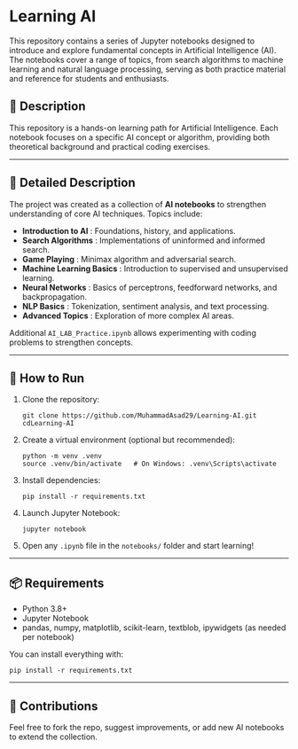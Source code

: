 # Learning AI

This repository contains a series of Jupyter notebooks designed to introduce and explore fundamental concepts in Artificial Intelligence (AI). The notebooks cover a range of topics, from search algorithms to machine learning and natural language processing, serving as both practice material and reference for students and enthusiasts.

## 📖 Description

This repository is a hands-on learning path for Artificial Intelligence. Each notebook focuses on a specific AI concept or algorithm, providing both theoretical background and practical coding exercises.

---

## 📝 Detailed Description

The project was created as a collection of **AI notebooks** to strengthen understanding of core AI techniques. Topics include:

* **Introduction to AI** : Foundations, history, and applications.
* **Search Algorithms** : Implementations of uninformed and informed search.
* **Game Playing** : Minimax algorithm and adversarial search.
* **Machine Learning Basics** : Introduction to supervised and unsupervised learning.
* **Neural Networks** : Basics of perceptrons, feedforward networks, and backpropagation.
* **NLP Basics** : Tokenization, sentiment analysis, and text processing.
* **Advanced Topics** : Exploration of more complex AI areas.

Additional `AI_LAB_Practice.ipynb` allows experimenting with coding problems to strengthen concepts.

---

## 🚀 How to Run

1. Clone the repository:
   <pre class="overflow-visible!" data-start="2311" data-end="2415"><div class="contain-inline-size rounded-2xl relative bg-token-sidebar-surface-primary"><div class="sticky top-9"><div class="absolute end-0 bottom-0 flex h-9 items-center pe-2"><div class="bg-token-bg-elevated-secondary text-token-text-secondary flex items-center gap-4 rounded-sm px-2 font-sans text-xs"></div></div></div><div class="overflow-y-auto p-4" dir="ltr"><code class="whitespace-pre! language-bash"><span><span>git </span><span>clone</span><span> https://github.com/MuhammadAsad29/Learning-AI.git
   </span><span>cd</span><span>Learning-AI
   </span></span></code></div></div></pre>
2. Create a virtual environment (optional but recommended):
   <pre class="overflow-visible!" data-start="2480" data-end="2586"><div class="contain-inline-size rounded-2xl relative bg-token-sidebar-surface-primary"><div class="sticky top-9"><div class="absolute end-0 bottom-0 flex h-9 items-center pe-2"><div class="bg-token-bg-elevated-secondary text-token-text-secondary flex items-center gap-4 rounded-sm px-2 font-sans text-xs"></div></div></div><div class="overflow-y-auto p-4" dir="ltr"><code class="whitespace-pre! language-bash"><span><span>python -m venv .venv
   </span><span>source</span><span> .venv/bin/activate   </span><span># On Windows: .venv\Scripts\activate</span><span>
   </span></span></code></div></div></pre>
3. Install dependencies:
   <pre class="overflow-visible!" data-start="2616" data-end="2665"><div class="contain-inline-size rounded-2xl relative bg-token-sidebar-surface-primary"><div class="sticky top-9"><div class="absolute end-0 bottom-0 flex h-9 items-center pe-2"><div class="bg-token-bg-elevated-secondary text-token-text-secondary flex items-center gap-4 rounded-sm px-2 font-sans text-xs"></div></div></div><div class="overflow-y-auto p-4" dir="ltr"><code class="whitespace-pre! language-bash"><span><span>pip install -r requirements.txt
   </span></span></code></div></div></pre>
4. Launch Jupyter Notebook:
   <pre class="overflow-visible!" data-start="2698" data-end="2732"><div class="contain-inline-size rounded-2xl relative bg-token-sidebar-surface-primary"><div class="sticky top-9"><div class="absolute end-0 bottom-0 flex h-9 items-center pe-2"><div class="bg-token-bg-elevated-secondary text-token-text-secondary flex items-center gap-4 rounded-sm px-2 font-sans text-xs"></div></div></div><div class="overflow-y-auto p-4" dir="ltr"><code class="whitespace-pre! language-bash"><span><span>jupyter notebook
   </span></span></code></div></div></pre>
5. Open any `.ipynb` file in the `notebooks/` folder and start learning!

---

## 📦 Requirements

* Python 3.8+
* Jupyter Notebook
* pandas, numpy, matplotlib, scikit-learn, textblob, ipywidgets (as needed per notebook)

You can install everything with:

<pre class="overflow-visible!" data-start="2993" data-end="3036"><div class="contain-inline-size rounded-2xl relative bg-token-sidebar-surface-primary"><div class="sticky top-9"><div class="absolute end-0 bottom-0 flex h-9 items-center pe-2"><div class="bg-token-bg-elevated-secondary text-token-text-secondary flex items-center gap-4 rounded-sm px-2 font-sans text-xs"></div></div></div><div class="overflow-y-auto p-4" dir="ltr"><code class="whitespace-pre! language-bash"><span><span>pip install -r requirements.txt
</span></span></code></div></div></pre>

---

## 🙌 Contributions

Feel free to fork the repo, suggest improvements, or add new AI notebooks to extend the collection.

